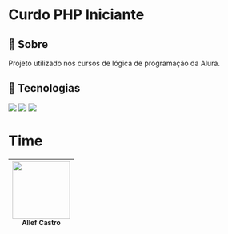 <h1>Curdo PHP Iniciante</h1>

<h2>🔖 Sobre</h2>
<p>Projeto utilizado nos cursos de lógica de programação da Alura.</p>

## 🚀 Tecnologias
<div>
  <img src="https://img.shields.io/badge/HTML-239120?style=for-the-badge&logo=html5&logoColor=white">
  <img src="https://img.shields.io/badge/CSS-239120?&style=for-the-badge&logo=css3&logoColor=white">
  <img src="https://img.shields.io/badge/php-4F5B93?&style=for-the-badge&logo=PHP&logoColor=white">
</div>

# Time

|[<img loading="lazy" src="https://avatars.githubusercontent.com/u/67397546?v=4" width=115><br><sub>Allef Castro</sub>](https://github.com/AllefCastroPimentel)|
| :---: |
